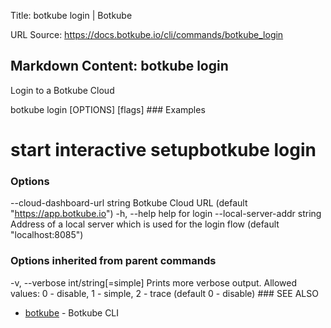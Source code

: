 Title: botkube login | Botkube

URL Source: https://docs.botkube.io/cli/commands/botkube_login

Markdown Content:
botkube login[​](#botkube-login"Directlinktobotkubelogin")
---------------------------------------------------------------

Login to a Botkube Cloud

botkube login [OPTIONS] [flags] ### Examples[​](#examples"DirectlinktoExamples")

# start interactive setupbotkube login

### Options[​](#options"DirectlinktoOptions")

--cloud-dashboard-url string   Botkube Cloud URL (default "https://app.botkube.io")  -h, --help                         help for login      --local-server-addr string     Address of a local server which is used for the login flow (default "localhost:8085")

### Options inherited from parent commands[​](#options-inherited-from-parent-commands"DirectlinktoOptionsinheritedfromparentcommands")

-v, --verbose int/string[=simple] Prints more verbose output. Allowed values: 0 - disable, 1 - simple, 2 - trace (default 0 - disable) ### SEE ALSO[​](#see-also"DirectlinktoSEEALSO")

*   [botkube](https://docs.botkube.io/cli/commands/botkube) - Botkube CLI
